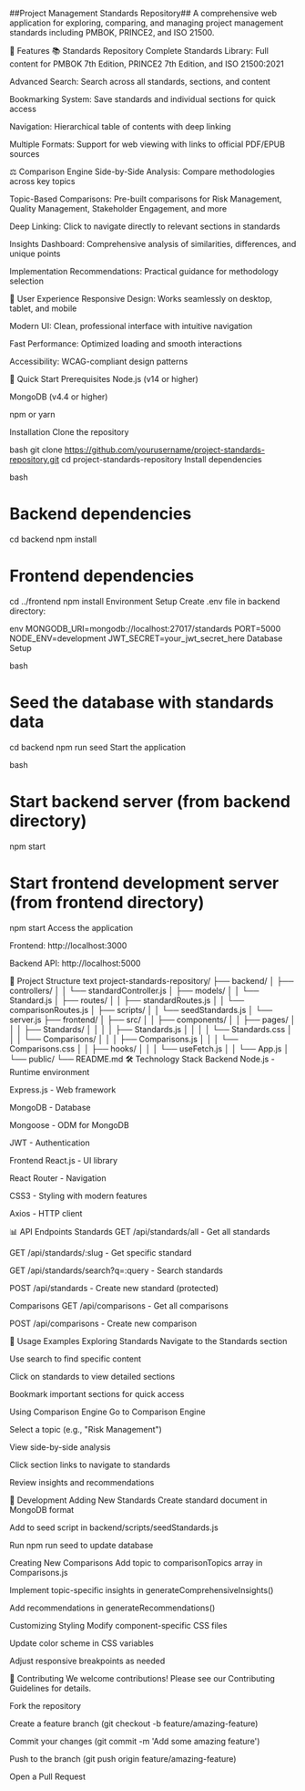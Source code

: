 ##Project Management Standards Repository##
A comprehensive web application for exploring, comparing, and managing project management standards including PMBOK, PRINCE2, and ISO 21500.

🌟 Features
📚 Standards Repository
Complete Standards Library: Full content for PMBOK 7th Edition, PRINCE2 7th Edition, and ISO 21500:2021

Advanced Search: Search across all standards, sections, and content

Bookmarking System: Save standards and individual sections for quick access

Navigation: Hierarchical table of contents with deep linking

Multiple Formats: Support for web viewing with links to official PDF/EPUB sources

⚖️ Comparison Engine
Side-by-Side Analysis: Compare methodologies across key topics

Topic-Based Comparisons: Pre-built comparisons for Risk Management, Quality Management, Stakeholder Engagement, and more

Deep Linking: Click to navigate directly to relevant sections in standards

Insights Dashboard: Comprehensive analysis of similarities, differences, and unique points

Implementation Recommendations: Practical guidance for methodology selection

🔧 User Experience
Responsive Design: Works seamlessly on desktop, tablet, and mobile

Modern UI: Clean, professional interface with intuitive navigation

Fast Performance: Optimized loading and smooth interactions

Accessibility: WCAG-compliant design patterns

🚀 Quick Start
Prerequisites
Node.js (v14 or higher)

MongoDB (v4.4 or higher)

npm or yarn

Installation
Clone the repository

bash
git clone https://github.com/yourusername/project-standards-repository.git
cd project-standards-repository
Install dependencies

bash
# Backend dependencies
cd backend
npm install

# Frontend dependencies
cd ../frontend
npm install
Environment Setup
Create .env file in backend directory:

env
MONGODB_URI=mongodb://localhost:27017/standards
PORT=5000
NODE_ENV=development
JWT_SECRET=your_jwt_secret_here
Database Setup

bash
# Seed the database with standards data
cd backend
npm run seed
Start the application

bash
# Start backend server (from backend directory)
npm start

# Start frontend development server (from frontend directory)
npm start
Access the application

Frontend: http://localhost:3000

Backend API: http://localhost:5000

📁 Project Structure
text
project-standards-repository/
├── backend/
│   ├── controllers/
│   │   └── standardController.js
│   ├── models/
│   │   └── Standard.js
│   ├── routes/
│   │   ├── standardRoutes.js
│   │   └── comparisonRoutes.js
│   ├── scripts/
│   │   └── seedStandards.js
│   └── server.js
├── frontend/
│   ├── src/
│   │   ├── components/
│   │   ├── pages/
│   │   │   ├── Standards/
│   │   │   │   ├── Standards.js
│   │   │   │   └── Standards.css
│   │   │   └── Comparisons/
│   │   │       ├── Comparisons.js
│   │   │       └── Comparisons.css
│   │   ├── hooks/
│   │   │   └── useFetch.js
│   │   └── App.js
│   └── public/
└── README.md
🛠️ Technology Stack
Backend
Node.js - Runtime environment

Express.js - Web framework

MongoDB - Database

Mongoose - ODM for MongoDB

JWT - Authentication

Frontend
React.js - UI library

React Router - Navigation

CSS3 - Styling with modern features

Axios - HTTP client

📊 API Endpoints
Standards
GET /api/standards/all - Get all standards

GET /api/standards/:slug - Get specific standard

GET /api/standards/search?q=:query - Search standards

POST /api/standards - Create new standard (protected)

Comparisons
GET /api/comparisons - Get all comparisons

POST /api/comparisons - Create new comparison

🎯 Usage Examples
Exploring Standards
Navigate to the Standards section

Use search to find specific content

Click on standards to view detailed sections

Bookmark important sections for quick access

Using Comparison Engine
Go to Comparison Engine

Select a topic (e.g., "Risk Management")

View side-by-side analysis

Click section links to navigate to standards

Review insights and recommendations

🔧 Development
Adding New Standards
Create standard document in MongoDB format

Add to seed script in backend/scripts/seedStandards.js

Run npm run seed to update database

Creating New Comparisons
Add topic to comparisonTopics array in Comparisons.js

Implement topic-specific insights in generateComprehensiveInsights()

Add recommendations in generateRecommendations()

Customizing Styling
Modify component-specific CSS files

Update color scheme in CSS variables

Adjust responsive breakpoints as needed

🤝 Contributing
We welcome contributions! Please see our Contributing Guidelines for details.

Fork the repository

Create a feature branch (git checkout -b feature/amazing-feature)

Commit your changes (git commit -m 'Add some amazing feature')

Push to the branch (git push origin feature/amazing-feature)

Open a Pull Request


